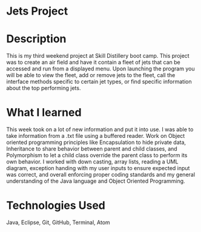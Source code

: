 # Jets Project

# Description
This is my third weekend project at Skill Distillery boot camp. This project was to create an air field and have it contain a fleet of jets that can be accessed and run from a displayed menu. Upon launching the program you will be able to view the fleet, add or remove jets to the fleet, call the interface methods specific to certain jet types, or find specific information about the top performing jets. 
# What I learned
This week took on a lot of new information and put it into use. I was able to take information from a .txt file using a buffered reader. Work on Object oriented programming principles like Encapsulation to hide private data, Inheritance to share behavior between parent and child classes, and Polymorphism to let a child class override the parent class to perform its own behavior. I worked with down casting, array lists, reading a UML diagram, exception handing with my user inputs to ensure expected input was correct, and overall enforcing proper coding standards and my general understanding of the Java language and Object Oriented Programming.

# Technologies Used
Java, Eclipse, Git, GitHub, Terminal, Atom
